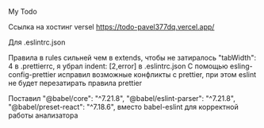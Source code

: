 My Todo

 Ссылка на хостинг versel https://todo-pavel377dq.vercel.app/

Для .eslintrc.json

  Правила в rules сильней чем в extends,
 чтобы не затиралось "tabWidth": 4 в .prettierrc,
 я убрал indent: [2,error] в .eslintrc.json
 С помощью esling-config-prettier исправил
 возможные конфликты с prettier,
 при этом eslint не будет перезатирать правила prettier



 Поставил "@babel/core": "^7.21.8",
          "@babel/eslint-parser": "^7.21.8",
          "@babel/preset-react": "^7.18.6",
 вместо babel-eslint
 для корректной работы анализатора 